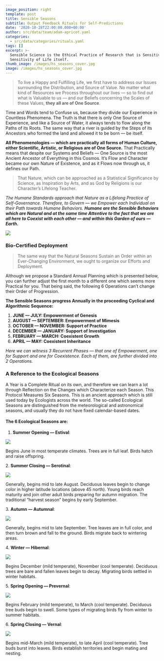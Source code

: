 ```yaml
---
image_position: right
template: post
title: Sensible Seasons
subtitle: Output Feedback Rituals for Self-Predictions
date: '2020-10-28T22:00:00.000+00:00'
author: src/data/team/adam-apricot.yaml
categories:
  - src/data/categories/rituals.yaml
tags: []
excerpt: >-
  Sensible Science is the Ethical Practice of Research that is Sensitive to the
  Sensitivity of Life itself.
thumb_image: /images/hs_seasons_cover.jpg
image: /images/hs_seasons_cover.jpg
---
```

> To live a Happy and Fulfilling Life, we first have to address our Issues surrounding the Distribution, and Source of Value. No matter what kind of Resources we Process throughout our lives — so to find out what is Valuable to us — and our Beliefs concerning the Scales of these Values, **they all are of One Source**.

Time and Words tend to Confuse us, because they divide our Experience in Countless Phenomena. The Truth is that there is only One Source of Experience, and like a Source of Water, it always tends to flow along the Paths of its Roots. The same way that a river is guided by the Steps of its Ancestors who formed the land and allowed it to be born — be itself.

**All Phenomenologies — which are practically all forms of Human Culture, either Scientific, Artistic, or Religious are of One Source.** That Practically means that despite our Systems and Beliefs — One Source is the most Ancient Ancestor of Everything in this Cosmos. It’s Flow and Character became our own Nature of Existence, and as it Flows now through us, it defines our Path.

> That Nature, which can be approached as a Statistical Significance by Science, as Inspiration by Arts, and as God by Religions is our Character’s Lifelong Teacher.

_The Humane Standards approach that Nature as a Lifelong Practice of Self-Governance. Therefore, to Govern — we Empower each Individual on their Path towards Humane Behaviors. **Humane are the Sensible Behaviors which are Natural and at the same time Attentive to the fact that we are all here to Coexist with each other — and within this Garden of ours — Earth.**_

![](https://cdn-images-1.medium.com/max/906/1*gfPX9IyYTMTeBuxYYD4e9w.png)

### Bio-Certified Deployment

> The same way that the Natural Seasons Sustain an Order within an Ever-Changing Environment, we ought to organize our Efforts and Deployment.

Although we propose a Standard Annual Planning which is presented below, you can further adjust the first month to a different one which seems more Practical for you. That being said, the following 6 Operations can’t change their Order of Progression.

**The Sensible Seasons progress Annually in the proceeding Cyclical and Algorithmic Sequence:**

1. **JUNE — JULY: Empowerment of Genesis**
2. **AUGUST — SEPTEMBER: Empowerment of Mimesis**
3. **OCTOBER — NOVEMBER: Support of Practice**
4. **DECEMBER — JANUARY: Support of Investigation**
5. **FEBRUARY — MARCH: Coexistent Growth**
6. **APRIL — MAY: Coexistent Inheritance**

_Here we can witness 3 Recurrent Phases — that one of Empowerment, one for Support and one for Coexistence. Each of them, are further divided into 2 Operations._

### A Reference to the Ecological Seasons

A Year is a Complete Ritual on its own, and therefore we can learn a lot through Reflection on the Changes which Characterize each Season. This Protocol Measures Six Seasons. This is an ancient approach which is still used today by Ecologists across the world. The so-called Ecological Seasons are distinguished from the meteorological and astronomical seasons, and usually they do not have fixed calendar-based dates.

#### **The 6 Ecological Seasons are:**

1. **Summer Opening — Estival**:

![](https://cdn-images-1.medium.com/max/679/1*g8u5dpiVWrtGVeCRez_JMw.png)

Begins June in most temperate climates. Trees are in full leaf. Birds hatch and raise offspring.

2\. **Summer Closing — Serotinal**:

![](https://cdn-images-1.medium.com/max/679/1*vToPGixCvS2bpE2z_2Xubw.png)

Generally, begins mid to late August. Deciduous leaves begin to change color in higher latitude locations (above 45 north). Young birds reach maturity and join other adult birds preparing for autumn migration. The traditional “harvest season” begins by early September.

3\. **Autumn — Autumnal**:

![](https://cdn-images-1.medium.com/max/679/1*Q0J2F1ZYB2Plx1bIMaOCMQ.png)

Generally, begins mid to late September. Tree leaves are in full color, and then turn brown and fall to the ground. Birds migrate back to wintering areas.

4\. **Winter — Hibernal**:

![](https://cdn-images-1.medium.com/max/679/1*YUftb9V12qjEq5ng5zqAeg.png)

Begins December (mild temperate), November (cool temperate). Deciduous trees are bare and fallen leaves begin to decay. Migrating birds settled in winter habitats.

5\. **Spring Opening — Prevernal**:

![](https://cdn-images-1.medium.com/max/679/1*uyg6CLA-djrwJWS4YbJ1ow.png)

Begins February (mild temperate), to March (cool temperate). Deciduous tree buds begin to swell. Some types of migrating birds fly from winter to summer habitats.

6\. **Spring Closing — Vernal**:

![](https://cdn-images-1.medium.com/max/679/1*hKociPTIhWemVmiDrHuKlQ.png)

Begins mid-March (mild temperate), to late April (cool temperate). Tree buds burst into leaves. Birds establish territories and begin mating and nesting.